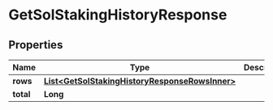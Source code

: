 

# GetSolStakingHistoryResponse


## Properties

| Name | Type | Description | Notes |
|------------ | ------------- | ------------- | -------------|
|**rows** | [**List&lt;GetSolStakingHistoryResponseRowsInner&gt;**](GetSolStakingHistoryResponseRowsInner.md) |  |  [optional] |
|**total** | **Long** |  |  [optional] |



